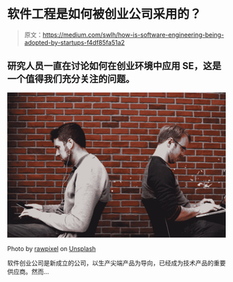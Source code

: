 # 软件工程是如何被创业公司采用的？

> 原文：<https://medium.com/swlh/how-is-software-engineering-being-adopted-by-startups-f4df85fa51a2>

## 研究人员一直在讨论如何在创业环境中应用 SE，这是一个值得我们充分关注的问题。

![](img/b74a27c366a3c8fd666e2c06b95cc106.png)

Photo by [rawpixel](https://unsplash.com/photos/kJAxZT1zRwM?utm_source=unsplash&utm_medium=referral&utm_content=creditCopyText) on [Unsplash](https://unsplash.com/search/photos/software-development?utm_source=unsplash&utm_medium=referral&utm_content=creditCopyText)

软件创业公司是新成立的公司，以生产尖端产品为导向，已经成为技术产品的重要供应商。然而…